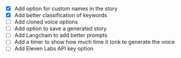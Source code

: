-[x] Add option for custom names in the story
-[x] Add better classification of keywords
-[ ] Add cloned voice options
-[ ] Add option to save a generated story
-[ ] Add Langchain to add better prompts
-[ ] Add a timer to show how much time it took to generate the voice
-[ ] Add Eleven Labs API key option
